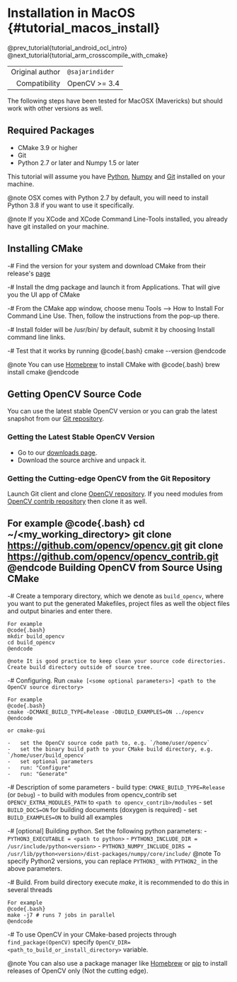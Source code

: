 Installation in MacOS {#tutorial_macos_install}
=====================

@prev_tutorial{tutorial_android_ocl_intro}
@next_tutorial{tutorial_arm_crosscompile_with_cmake}

|    |    |
| -: | :- |
| Original author | `@sajarindider` |
| Compatibility | OpenCV >= 3.4 |

The following steps have been tested for MacOSX (Mavericks) but should work with other versions as well.

Required Packages
-----------------

-   CMake 3.9 or higher
-   Git
-   Python 2.7 or later and Numpy 1.5 or later

This tutorial will assume you have [Python](https://docs.python.org/3/using/mac.html),
[Numpy](https://docs.scipy.org/doc/numpy-1.10.1/user/install.html) and
[Git](https://www.atlassian.com/git/tutorials/install-git) installed on your machine.

@note
OSX comes with Python 2.7 by default, you will need to install Python 3.8 if you want to use it specifically.

@note
If you XCode and XCode Command Line-Tools installed, you already have git installed on your machine.

Installing CMake
----------------
-# Find the version for your system and download CMake from their release's [page](https://cmake.org/download/)

-# Install the dmg package and launch it from Applications. That will give you the UI app of CMake

-# From the CMake app window, choose menu Tools --> How to Install For Command Line Use. Then, follow the instructions from the pop-up there.

-# Install folder will be /usr/bin/ by default, submit it by choosing Install command line links.

-# Test that it works by running
    @code{.bash}
    cmake --version
    @endcode

@note You can use [Homebrew](https://brew.sh/) to install CMake with @code{.bash} brew install cmake @endcode

Getting OpenCV Source Code
--------------------------

You can use the latest stable OpenCV version or you can grab the latest snapshot from our
[Git repository](https://github.com/opencv/opencv.git).

### Getting the Latest Stable OpenCV Version

-   Go to our [downloads page](https://opencv.org/releases).
-   Download the source archive and unpack it.

### Getting the Cutting-edge OpenCV from the Git Repository

Launch Git client and clone [OpenCV repository](http://github.com/opencv/opencv).
If you need modules from [OpenCV contrib repository](http://github.com/opencv/opencv_contrib) then clone it as well.

For example
@code{.bash}
cd ~/<my_working_directory>
git clone https://github.com/opencv/opencv.git
git clone https://github.com/opencv/opencv_contrib.git
@endcode
Building OpenCV from Source Using CMake
---------------------------------------

-#  Create a temporary directory, which we denote as `build_opencv`, where you want to put
    the generated Makefiles, project files as well the object files and output binaries and enter
    there.

    For example
    @code{.bash}
    mkdir build_opencv
    cd build_opencv
    @endcode

    @note It is good practice to keep clean your source code directories. Create build directory outside of source tree.

-#  Configuring. Run `cmake [<some optional parameters>] <path to the OpenCV source directory>`

    For example
    @code{.bash}
    cmake -DCMAKE_BUILD_TYPE=Release -DBUILD_EXAMPLES=ON ../opencv
    @endcode

    or cmake-gui

    -   set the OpenCV source code path to, e.g. `/home/user/opencv`
    -   set the binary build path to your CMake build directory, e.g. `/home/user/build_opencv`
    -   set optional parameters
    -   run: "Configure"
    -   run: "Generate"

-#  Description of some parameters
    -   build type: `CMAKE_BUILD_TYPE=Release` (or `Debug`)
    -   to build with modules from opencv_contrib set `OPENCV_EXTRA_MODULES_PATH` to `<path to
        opencv_contrib>/modules`
    -   set `BUILD_DOCS=ON` for building documents (doxygen is required)
    -   set `BUILD_EXAMPLES=ON` to build all examples

-#  [optional] Building python. Set the following python parameters:
    -   `PYTHON3_EXECUTABLE = <path to python>`
    -   `PYTHON3_INCLUDE_DIR = /usr/include/python<version>`
    -   `PYTHON3_NUMPY_INCLUDE_DIRS =
        /usr/lib/python<version>/dist-packages/numpy/core/include/`
    @note
    To specify Python2 versions, you can replace `PYTHON3_` with `PYTHON2_` in the above parameters.

-#  Build. From build directory execute *make*, it is recommended to do this in several threads

    For example
    @code{.bash}
    make -j7 # runs 7 jobs in parallel
    @endcode

-#  To use OpenCV in your CMake-based projects through `find_package(OpenCV)` specify `OpenCV_DIR=<path_to_build_or_install_directory>` variable.

@note
You can also use a package manager like [Homebrew](https://brew.sh/)
or [pip](https://pip.pypa.io/en/stable/) to install releases of OpenCV only (Not the cutting edge).
